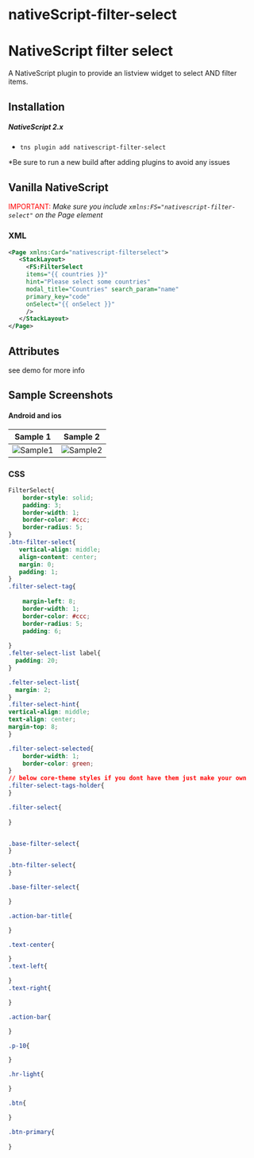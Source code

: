 # nativeScript-filter-select
# NativeScript filter select 

A NativeScript plugin to provide an listview widget to select AND filter items.


## Installation

##### NativeScript 2.x
- `tns plugin add nativescript-filter-select`


*Be sure to run a new build after adding plugins to avoid any issues
## Vanilla NativeScript

 <span style="color:red">IMPORTANT: </span>*Make sure you include `xmlns:FS="nativescript-filter-select"` on the Page element*

### XML
```XML
<Page xmlns:Card="nativescript-filterselect">
   <StackLayout>     
     <FS:FilterSelect 
     items="{{ countries }}"
     hint="Please select some countries" 
     modal_title="Countries" search_param="name" 
     primary_key="code" 
     onSelect="{{ onSelect }}"
     />
   </StackLayout>
</Page>
```

## Attributes
see demo for more info 


## Sample Screenshots

#### Android and ios

Sample 1 |  Sample 2
-------- | ---------
![Sample1](http://codeobia.com/screenshots/android-filter-select.gif) | ![Sample2](http://codeobia.com/screenshots/ios-filter-select.gif)

### CSS
```CSS
FilterSelect{
    border-style: solid;
    padding: 3;
    border-width: 1;
    border-color: #ccc;
    border-radius: 5; 
}
.btn-filter-select{
   vertical-align: middle;
   align-content: center;
   margin: 0;
   padding: 1;
}
.filter-select-tag{
   
    margin-left: 8;
    border-width: 1;
    border-color: #ccc;
    border-radius: 5; 
    padding: 6;
    
}
.felter-select-list label{
  padding: 20;
}

.felter-select-list{
  margin: 2;
}
.filter-select-hint{
vertical-align: middle;
text-align: center;
margin-top: 8;
}

.filter-select-selected{
    border-width: 1;
    border-color: green;
}
// below core-theme styles if you dont have them just make your own 
.filter-select-tags-holder{
}

.filter-select{
   
}


.base-filter-select{
}

.btn-filter-select{
}

.base-filter-select{

}

.action-bar-title{

}

.text-center{

}
.text-left{

}
.text-right{

}

.action-bar{

}

.p-10{

}

.hr-light{

}

.btn{

} 

.btn-primary{
    
}
```



